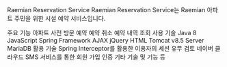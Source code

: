 Raemian Reservation Service
Raemian Reservation Service는 Raemian 아파트 주민을 위한 시설 예약 서비스입니다.

주요 기능
아파트 사전 방문 예약
예약 취소
예약 내역 조회
사용 기술
Java 8
JavaScript
Spring Framework
AJAX
jQuery
HTML
Tomcat v8.5 Server
MariaDB
활용 기술
Spring Interceptor를 활용한 이용자의 세션 유무 검토
네이버 클라우드 SMS 서비스를 통한 회원 가입 인증
기타 기술 및 기능 등
